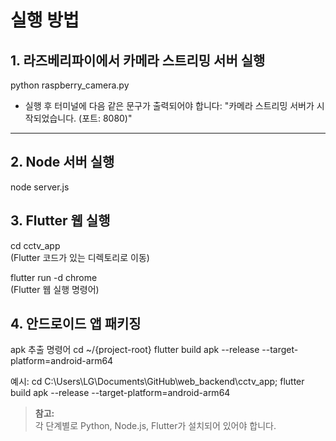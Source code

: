# 실행 방법

## 1. 라즈베리파이에서 카메라 스트리밍 서버 실행

 python raspberry_camera.py
 
- 실행 후 터미널에 다음 같은 문구가 출력되어야 합니다: "카메라 스트리밍 서버가 시작되었습니다. (포트: 8080)"
---

## 2. Node 서버 실행

node server.js
## 3. Flutter 웹 실행
cd cctv_app <br>(Flutter 코드가 있는 디렉토리로 이동)

flutter run -d chrome
<br>(Flutter 웹 실행 명령어)


## 4. 안드로이드 앱 패키징
apk 추출 명령어
cd ~/{project-root}
flutter build apk --release --target-platform=android-arm64

예시:
cd C:\Users\LG\Documents\GitHub\web_backend\cctv_app;
flutter build apk --release --target-platform=android-arm64

> **참고:**  
> 각 단계별로 Python, Node.js, Flutter가 설치되어 있어야 합니다.  
